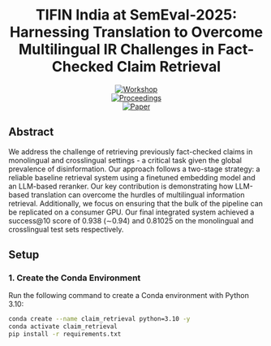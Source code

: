 <div align="center">

# TIFIN India at SemEval-2025: Harnessing Translation to Overcome Multilingual IR Challenges in Fact-Checked Claim Retrieval

[![Workshop](https://img.shields.io/badge/SemEval-2025-blue)](https://semeval.github.io/)  
[![Proceedings](https://img.shields.io/badge/ACL%20Anthology-SemEval%202025-green)](https://www.aclweb.org/anthology/venues/semeval/)  
[![Paper](https://img.shields.io/badge/Paper-PDF-red)](https://drive.google.com/file/d/1Mcpbwi7p5RitKrKV4qZhlucavENHSuRf/view?usp=sharing)

</div>

## Abstract
We address the challenge of retrieving previously fact-checked claims in monolingual and crosslingual settings - a critical task given the global prevalence of disinformation. Our approach follows a two-stage strategy: a reliable baseline retrieval system using a finetuned embedding model and an LLM-based reranker. Our key contribution is demonstrating how LLM-based translation can overcome the hurdles of multilingual information retrieval. Additionally, we focus on ensuring that the bulk of the pipeline can be replicated on a consumer GPU. Our final integrated system achieved a success@10 score of 0.938 (∼0.94) and 0.81025 on the monolingual and crosslingual test sets respectively.

## Setup

### 1. Create the Conda Environment

Run the following command to create a Conda environment with Python 3.10:

```bash
conda create --name claim_retrieval python=3.10 -y
conda activate claim_retrieval
pip install -r requirements.txt
